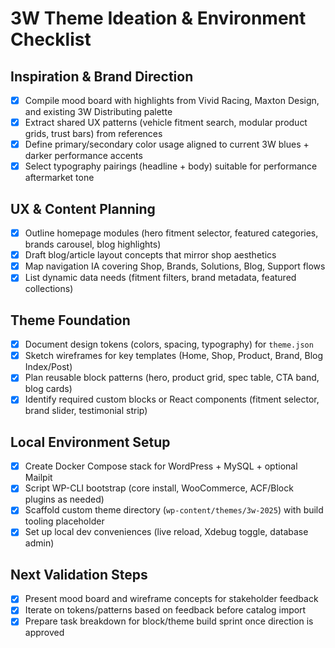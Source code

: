 # 3W Theme Ideation & Environment Checklist

## Inspiration & Brand Direction
- [x] Compile mood board with highlights from Vivid Racing, Maxton Design, and existing 3W Distributing palette
- [x] Extract shared UX patterns (vehicle fitment search, modular product grids, trust bars) from references
- [x] Define primary/secondary color usage aligned to current 3W blues + darker performance accents
- [x] Select typography pairings (headline + body) suitable for performance aftermarket tone

## UX & Content Planning
- [x] Outline homepage modules (hero fitment selector, featured categories, brands carousel, blog highlights)
- [x] Draft blog/article layout concepts that mirror shop aesthetics
- [x] Map navigation IA covering Shop, Brands, Solutions, Blog, Support flows
- [x] List dynamic data needs (fitment filters, brand metadata, featured collections)

## Theme Foundation
- [x] Document design tokens (colors, spacing, typography) for `theme.json`
- [x] Sketch wireframes for key templates (Home, Shop, Product, Brand, Blog Index/Post)
- [x] Plan reusable block patterns (hero, product grid, spec table, CTA band, blog cards)
- [x] Identify required custom blocks or React components (fitment selector, brand slider, testimonial strip)

## Local Environment Setup
- [x] Create Docker Compose stack for WordPress + MySQL + optional Mailpit
- [x] Script WP-CLI bootstrap (core install, WooCommerce, ACF/Block plugins as needed)
- [x] Scaffold custom theme directory (`wp-content/themes/3w-2025`) with build tooling placeholder
- [x] Set up local dev conveniences (live reload, Xdebug toggle, database admin)

## Next Validation Steps
- [x] Present mood board and wireframe concepts for stakeholder feedback
- [x] Iterate on tokens/patterns based on feedback before catalog import
- [x] Prepare task breakdown for block/theme build sprint once direction is approved
